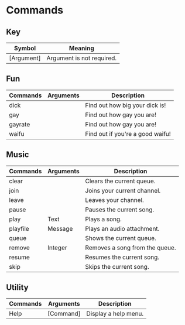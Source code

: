 # Commands

## Key 
| Symbol      | Meaning                        |
| ----------- | ------------------------------ |
| [Argument]  | Argument is not required.      |

## Fun
| Commands | Arguments | Description                      |
| -------- | --------- | -------------------------------- |
| dick     |           | Find out how big your dick is!   |
| gay      |           | Find out how gay you are!        |
| gayrate  |           | Find out how gay you are!        |
| waifu    |           | Find out if you're a good waifu! |

## Music
| Commands | Arguments | Description                    |
| -------- | --------- | ------------------------------ |
| clear    |           | Clears the current queue.      |
| join     |           | Joins your current channel.    |
| leave    |           | Leaves your channel.           |
| pause    |           | Pauses the current song.       |
| play     | Text      | Plays a song.                  |
| playfile | Message   | Plays an audio attachment.     |
| queue    |           | Shows the current queue.       |
| remove   | Integer   | Removes a song from the queue. |
| resume   |           | Resumes the current song.      |
| skip     |           | Skips the current song.        |

## Utility
| Commands | Arguments | Description          |
| -------- | --------- | -------------------- |
| Help     | [Command] | Display a help menu. |

